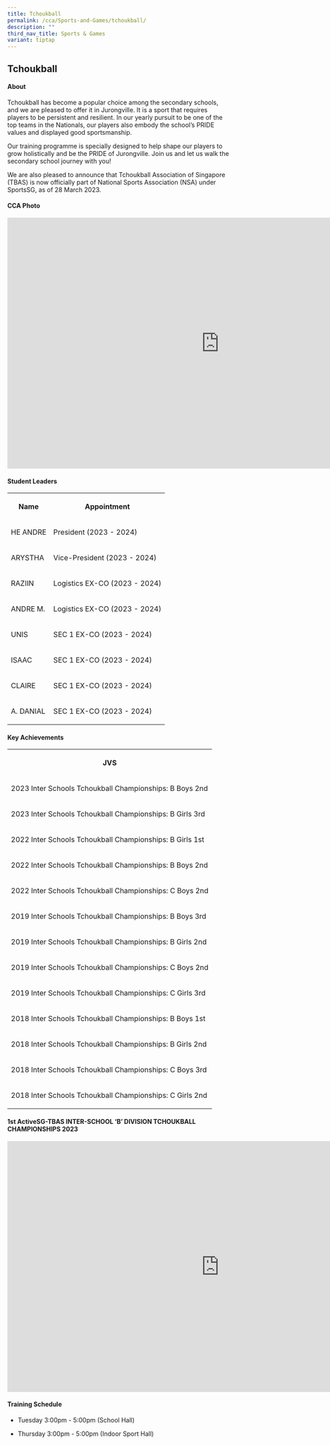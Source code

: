 ```yaml
---
title: Tchoukball
permalink: /cca/Sports-and-Games/tchoukball/
description: ""
third_nav_title: Sports & Games
variant: tiptap
---
```

<h2>Tchoukball</h2>
<h4>About</h4>
<p>Tchoukball has become a popular choice among the secondary schools, and
we are pleased to offer it in Jurongville. It is a sport that requires
players to be persistent and resilient. In our yearly pursuit to be one
of the top teams in the Nationals, our players also embody the school’s
PRIDE values and displayed good sportsmanship.</p>
<p>Our training programme is specially designed to help shape our players
to grow holistically and be the PRIDE of Jurongville. Join us and let us
walk the secondary school journey with you!</p>
<p>We are also pleased to announce that Tchoukball Association of Singapore
(TBAS) is now officially part of National Sports Association (NSA) under
SportsSG, as of 28 March 2023.</p>
<h4>CCA Photo</h4>
<div class="iframe-wrapper">
<iframe height="569" width="960" allowfullscreen="true" frameborder="0" src="https://docs.google.com/presentation/d/e/2PACX-1vTbX-pmjOyep8IwLJHTqO7Sx9Pyju5r1HpuddJDfteaPlGAWNej3KWjQ_gb6kU2lCK-rk5J-WsmhjhJ/embed?start=true&amp;loop=true&amp;delayms=5000"></iframe>
</div>
<h4>Student Leaders</h4>
<table style="minWidth: 50px">
<colgroup>
<col>
<col>
</colgroup>
<tbody>
<tr>
<th rowspan="1" colspan="1">
<p>Name</p>
</th>
<th rowspan="1" colspan="1">
<p>Appointment</p>
</th>
</tr>
<tr>
<td rowspan="1" colspan="1">
<p>HE ANDRE</p>
</td>
<td rowspan="1" colspan="1">
<p>President (2023 - 2024)</p>
</td>
</tr>
<tr>
<td rowspan="1" colspan="1">
<p>ARYSTHA</p>
</td>
<td rowspan="1" colspan="1">
<p>Vice-President (2023 - 2024)</p>
</td>
</tr>
<tr>
<td rowspan="1" colspan="1">
<p>RAZIIN</p>
</td>
<td rowspan="1" colspan="1">
<p>Logistics EX-CO (2023 - 2024)</p>
</td>
</tr>
<tr>
<td rowspan="1" colspan="1">
<p>ANDRE M.</p>
</td>
<td rowspan="1" colspan="1">
<p>Logistics EX-CO (2023 - 2024)</p>
</td>
</tr>
<tr>
<td rowspan="1" colspan="1">
<p>UNIS</p>
</td>
<td rowspan="1" colspan="1">
<p>SEC 1 EX-CO (2023 - 2024)</p>
</td>
</tr>
<tr>
<td rowspan="1" colspan="1">
<p>ISAAC</p>
</td>
<td rowspan="1" colspan="1">
<p>SEC 1 EX-CO (2023 - 2024)</p>
</td>
</tr>
<tr>
<td rowspan="1" colspan="1">
<p>CLAIRE</p>
</td>
<td rowspan="1" colspan="1">
<p>SEC 1 EX-CO (2023 - 2024)</p>
</td>
</tr>
<tr>
<td rowspan="1" colspan="1">
<p>A. DANIAL</p>
</td>
<td rowspan="1" colspan="1">
<p>SEC 1 EX-CO (2023 - 2024)</p>
</td>
</tr>
</tbody>
</table>
<h4>Key Achievements</h4>
<table style="minWidth: 25px">
<colgroup>
<col>
</colgroup>
<tbody>
<tr>
<th rowspan="1" colspan="1">
<p>JVS</p>
</th>
</tr>
<tr>
<td rowspan="1" colspan="1">
<p>2023 Inter Schools Tchoukball Championships: B Boys 2nd</p>
</td>
</tr>
<tr>
<td rowspan="1" colspan="1">
<p>2023 Inter Schools Tchoukball Championships: B Girls 3rd</p>
</td>
</tr>
<tr>
<td rowspan="1" colspan="1">
<p>2022 Inter Schools Tchoukball Championships: B Girls 1st</p>
</td>
</tr>
<tr>
<td rowspan="1" colspan="1">
<p>2022 Inter Schools Tchoukball Championships: B Boys 2nd</p>
</td>
</tr>
<tr>
<td rowspan="1" colspan="1">
<p>2022 Inter Schools Tchoukball Championships: C Boys 2nd</p>
</td>
</tr>
<tr>
<td rowspan="1" colspan="1">
<p>2019 Inter Schools Tchoukball Championships: B Boys 3rd</p>
</td>
</tr>
<tr>
<td rowspan="1" colspan="1">
<p>2019 Inter Schools Tchoukball Championships: B Girls 2nd</p>
</td>
</tr>
<tr>
<td rowspan="1" colspan="1">
<p>2019 Inter Schools Tchoukball Championships: C Boys 2nd</p>
</td>
</tr>
<tr>
<td rowspan="1" colspan="1">
<p>2019 Inter Schools Tchoukball Championships: C Girls 3rd</p>
</td>
</tr>
<tr>
<td rowspan="1" colspan="1">
<p>2018 Inter Schools Tchoukball Championships: B Boys 1st</p>
</td>
</tr>
<tr>
<td rowspan="1" colspan="1">
<p>2018 Inter Schools Tchoukball Championships: B Girls 2nd</p>
</td>
</tr>
<tr>
<td rowspan="1" colspan="1">
<p>2018 Inter Schools Tchoukball Championships: C Boys 3rd</p>
</td>
</tr>
<tr>
<td rowspan="1" colspan="1">
<p>2018 Inter Schools Tchoukball Championships: C Girls 2nd</p>
</td>
</tr>
</tbody>
</table>
<h4>1st ActiveSG-TBAS INTER-SCHOOL ‘B’ DIVISION TCHOUKBALL CHAMPIONSHIPS 2023</h4>
<div class="iframe-wrapper">
<iframe height="569" width="960" allowfullscreen="true" frameborder="0" src="https://docs.google.com/presentation/d/e/2PACX-1vSKfAL8GyxdxG8apOxVW-Oz6n3RyT9dS9jEsSQyTX2B2LYaR-sgR3Fu9J_ScudsVKGewzvAUsDUV0EA/embed?start=true&amp;loop=true&amp;delayms=5000"></iframe>
</div>
<h4>Training Schedule</h4>
<ul data-tight="true" class="tight">
<li>
<p>Tuesday 3:00pm - 5:00pm (School Hall)
<br>
</p>
</li>
<li>
<p>Thursday 3:00pm - 5:00pm (Indoor Sport Hall)</p>
</li>
</ul>
<p></p>